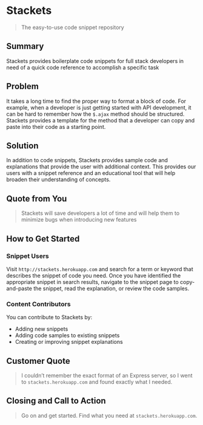 # Stackets

  > The easy-to-use code snippet repository 

## Summary
Stackets provides boilerplate code snippets for full stack developers in need of a quick code reference to accomplish a specific task

## Problem
It takes a long time to find the proper way to format a block of code. For example, when a developer is just getting started with API development, it can be hard to remember how the `$.ajax` method should be structured. Stackets provides a template for the method that a developer can copy and paste into their code as a starting point.

## Solution
In addition to code snippets, Stackets provides sample code and explanations that provide the user with additional context. This provides our users with a snippet reference and an educational tool that will help broaden their understanding of concepts.

## Quote from You
  > Stackets will save developers a lot of time and will help them to minimize bugs when introducing new features

## How to Get Started

### Snippet Users
Visit `http://stackets.herokuapp.com` and search for a term or keyword that describes the snippet of code you need. Once you have identified the appropriate snippet in search results, navigate to the snippet page to copy-and-paste the snippet, read the explanation, or review the code samples.

### Content Contributors

You can contribute to Stackets by:

* Adding new snippets
* Adding code samples to existing snippets
* Creating or improving snippet explanations

## Customer Quote
  > I couldn’t remember the exact format of an Express server, so I went to `stackets.herokuapp.com` and found exactly what I needed.

## Closing and Call to Action ##
  > Go on and get started. Find what you need at `stackets.herokuapp.com`.


<!-- 
> This material was originally posted [here](http://www.quora.com/What-is-Amazons-approach-to-product-development-and-product-management). It is reproduced here for posterities sake.

There is an approach called "working backwards" that is widely used at Amazon. They work backwards from the customer, rather than starting with an idea for a product and trying to bolt customers onto it. While working backwards can be applied to any specific product decision, using this approach is especially important when developing new products or features.

For new initiatives a product manager typically starts by writing an internal press release announcing the finished product. The target audience for the press release is the new/updated product's customers, which can be retail customers or internal users of a tool or technology. Internal press releases are centered around the customer problem, how current solutions (internal or external) fail, and how the new product will blow away existing solutions.

If the benefits listed don't sound very interesting or exciting to customers, then perhaps they're not (and shouldn't be built). Instead, the product manager should keep iterating on the press release until they've come up with benefits that actually sound like benefits. Iterating on a press release is a lot less expensive than iterating on the product itself (and quicker!).

If the press release is more than a page and a half, it is probably too long. Keep it simple. 3-4 sentences for most paragraphs. Cut out the fat. Don't make it into a spec. You can accompany the press release with a FAQ that answers all of the other business or execution questions so the press release can stay focused on what the customer gets. My rule of thumb is that if the press release is hard to write, then the product is probably going to suck. Keep working at it until the outline for each paragraph flows. 

Oh, and I also like to write press-releases in what I call "Oprah-speak" for mainstream consumer products. Imagine you're sitting on Oprah's couch and have just explained the product to her, and then you listen as she explains it to her audience. That's "Oprah-speak", not "Geek-speak".

Once the project moves into development, the press release can be used as a touchstone; a guiding light. The product team can ask themselves, "Are we building what is in the press release?" If they find they're spending time building things that aren't in the press release (overbuilding), they need to ask themselves why. This keeps product development focused on achieving the customer benefits and not building extraneous stuff that takes longer to build, takes resources to maintain, and doesn't provide real customer benefit (at least not enough to warrant inclusion in the press release).
 -->


  
